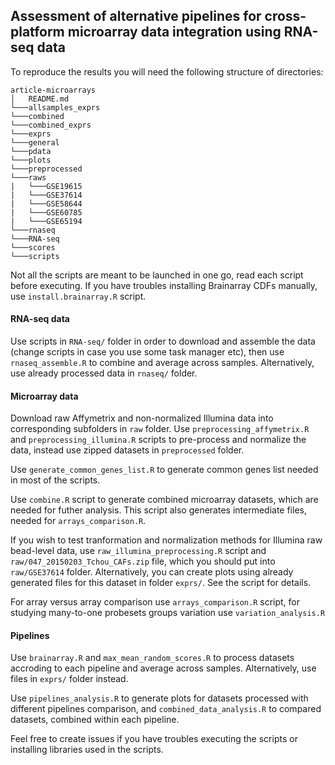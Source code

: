 ## Assessment of alternative pipelines for cross-platform microarray data integration using RNA-seq data

To reproduce the results you will need the following structure of directories:

```
article-microarrays
│   README.md
└───allsamples_exprs
└───combined
└───combined_exprs
└───exprs
└───general
└───pdata
└───plots
└───preprocessed
└───raws
|   └───GSE19615
|   └───GSE37614
|   └───GSE58644
|   └───GSE60785
|   └───GSE65194
└───rnaseq
└───RNA-seq
└───scores
└───scripts
```

Not all the scripts are meant to be launched in one go, read each script before executing. If you have troubles installing Brainarray CDFs manually, use `install.brainarray.R` script.

#### RNA-seq data

Use scripts in `RNA-seq/` folder in order to download and assemble the data (change scripts in case you use some task manager etc), then use `rnaseq_assemble.R` to combine and average across samples. Alternatively, use already processed data in  `rnaseq/` folder.

#### Microarray data

Download raw Affymetrix and non-normalized Illumina data into corresponding subfolders in `raw` folder. Use `preprocessing_affymetrix.R` and `preprocessing_illumina.R` scripts to pre-process and normalize the data, instead use zipped datasets in `preprocessed` folder.

Use `generate_common_genes_list.R` to generate common genes list needed in most of the scripts.

Use `combine.R` script to generate combined microarray datasets, which are needed for futher analysis. This script also generates intermediate files, needed for `arrays_comparison.R`.

If you wish to test tranformation and normalization methods for Illumina raw bead-level data, use `raw_illumina_preprocessing.R` script and `raw/047_20150203_Tchou_CAFs.zip` file, which you should put into `raw/GSE37614` folder. Alternatively, you can create plots using already generated files for this dataset in folder `exprs/`. See the script for details.

For array versus array comparison use `arrays_comparison.R` script, for studying many-to-one probesets groups variation use `variation_analysis.R`

#### Pipelines

Use `brainarray.R` and  `max_mean_random_scores.R` to process datasets accroding to each pipeline and average across samples. Alternatively, use files in `exprs/` folder instead.

Use `pipelines_analysis.R` to generate plots for datasets processed with different pipelines comparison, and `combined_data_analysis.R` to compared datasets, combined within each pipeline.

Feel free to create issues if you have troubles executing the scripts or installing libraries used in the scripts.
